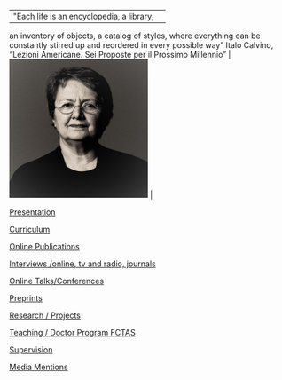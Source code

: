 
|          |          |
|----------|----------|
|"Each life is an encyclopedia, a library, 
an inventory of objects, a catalog of styles, 
where everything can be constantly stirred up
and reordered in every possible way”
      Italo Calvino, “Lezioni Americane. Sei 
      Proposte per il Prossimo Millennio”
 | <img src="./images/OPombo_Nancy.jpg" alt="Olga Pombo" width="250" height="250">  |


  
  [Presentation](presentation.md)

  [Curriculum](curriculum.md)

  [Online Publications](onlinepublications.md)

  [Interviews /online, tv and radio, journals](interviews.md)

  [Online Talks/Conferences](onlinetalks.md)

  [Preprints](preprints.md)

  [Research / Projects](/research/projects.md)

  [Teaching / Doctor Program FCTAS](teaching_doctoral_program.md)

  [Supervision](supervision.md)

  [Media Mentions](media_mentions.md)
